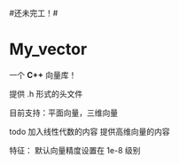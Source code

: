 


#还未完工！#


# My_vector

一个 **C++** 向量库！

提供 .h 形式的头文件

目前支持：平面向量，三维向量

todo
加入线性代数的内容
提供高维向量的内容

特征：
默认向量精度设置在 1e-8 级别
